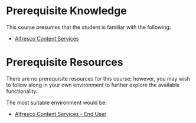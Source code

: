 # Prerequisite Knowledge

This course presumes that the student is familiar with the following:

* [Alfresco Content Services](https://docs.alfresco.com/6.2/concepts/welcome.html)

# Prerequisite Resources

There are no prerequisite resources for this course; however, you may wish to follow along in your own environment to further explore the available functionality.

The most suitable environment would be:

* [Alfresco Content Services - End User](/sandbox-environments)